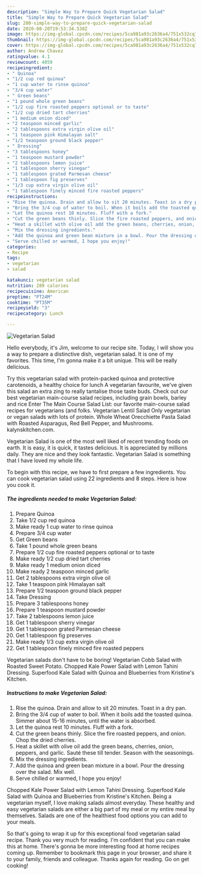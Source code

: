 ```yaml
---
description: "Simple Way to Prepare Quick Vegetarian Salad"
title: "Simple Way to Prepare Quick Vegetarian Salad"
slug: 280-simple-way-to-prepare-quick-vegetarian-salad
date: 2020-08-20T19:53:34.538Z
image: https://img-global.cpcdn.com/recipes/5ca981a93c2636a4/751x532cq70/vegetarian-salad-recipe-main-photo.jpg
thumbnail: https://img-global.cpcdn.com/recipes/5ca981a93c2636a4/751x532cq70/vegetarian-salad-recipe-main-photo.jpg
cover: https://img-global.cpcdn.com/recipes/5ca981a93c2636a4/751x532cq70/vegetarian-salad-recipe-main-photo.jpg
author: Andrew Chavez
ratingvalue: 4.1
reviewcount: 4059
recipeingredient:
- " Quinoa"
- "1/2 cup red quinoa"
- "1 cup water to rinse quinoa"
- "3/4 cup water"
- " Green beans"
- "1 pound whole green beans"
- "1/2 cup fire roasted peppers optional or to taste"
- "1/2 cup dried tart cherries"
- "1 medium onion diced"
- "2 teaspoon minced garlic"
- "2 tablespoons extra virgin olive oil"
- "1 teaspoon pink Himalayan salt"
- "1/2 teaspoon ground black pepper"
- " Dressing"
- "3 tablespoons honey"
- "1 teaspoon mustard powder"
- "2 tablespoons lemon juice"
- "1 tablespoon sherry vinegar"
- "1 tablespoon grated Parmesan cheese"
- "1 tablespoon fig preserves"
- "1/3 cup extra virgin olive oil"
- "1 tablespoon finely minced fire roasted peppers"
recipeinstructions:
- "Rise the quinoa. Drain and allow to sit 20 minutes. Toast in a dry pan."
- "Bring the 3/4 cup of water to boil. When it boils add the toasted quinoa. Simmer about 15-16 minutes, until the water is absorbed."
- "Let the quinoa rest 10 minutes. Fluff with a fork."
- "Cut the green beans thinly. Slice the fire roasted peppers, and onion. Chop the dried cherries."
- "Heat a skillet with olive oil add the green beans, cherries, onion, peppers, and garlic. Sauté these till tender. Season with the seasonings."
- "Mix the dressing ingredients."
- "Add the quinoa and green bean mixture in a bowl. Pour the dressing over the salad. Mix well."
- "Serve chilled or warmed, I hope you enjoy!"
categories:
- Recipe
tags:
- vegetarian
- salad

katakunci: vegetarian salad 
nutrition: 289 calories
recipecuisine: American
preptime: "PT24M"
cooktime: "PT35M"
recipeyield: "3"
recipecategory: Lunch

---
```



![Vegetarian Salad](https://img-global.cpcdn.com/recipes/5ca981a93c2636a4/751x532cq70/vegetarian-salad-recipe-main-photo.jpg)

Hello everybody, it's Jim, welcome to our recipe site. Today, I will show you a way to prepare a distinctive dish, vegetarian salad. It is one of my favorites. This time, I'm gonna make it a bit unique. This will be really delicious.

Try this vegetarian salad with protein-packed quinoa and protective carotenoids, a healthy choice for lunch A vegetarian favourite, we&#39;ve given this salad an extra zing to really tantalise those taste buds. Check out our best vegetarian main-course salad recipes, including grain bowls, barley and rice Enter The Main Course Salad List: our favorite main-course salad recipes for vegetarians (and folks. Vegetarian Lentil Salad Only vegetarian or vegan salads with lots of protein. Whole Wheat Orecchiette Pasta Salad with Roasted Asparagus, Red Bell Pepper, and Mushrooms. kalynskitchen.com.

Vegetarian Salad is one of the most well liked of recent trending foods on earth. It is easy, it is quick, it tastes delicious. It is appreciated by millions daily. They are nice and they look fantastic. Vegetarian Salad is something that I have loved my whole life.


To begin with this recipe, we have to first prepare a few ingredients. You can cook vegetarian salad using 22 ingredients and 8 steps. Here is how you cook it.

<!--inarticleads1-->

##### The ingredients needed to make Vegetarian Salad:

1. Prepare  Quinoa
1. Take 1/2 cup red quinoa
1. Make ready 1 cup water to rinse quinoa
1. Prepare 3/4 cup water
1. Get  Green beans
1. Take 1 pound whole green beans
1. Prepare 1/2 cup fire roasted peppers optional or to taste
1. Make ready 1/2 cup dried tart cherries
1. Make ready 1 medium onion diced
1. Make ready 2 teaspoon minced garlic
1. Get 2 tablespoons extra virgin olive oil
1. Take 1 teaspoon pink Himalayan salt
1. Prepare 1/2 teaspoon ground black pepper
1. Take  Dressing
1. Prepare 3 tablespoons honey
1. Prepare 1 teaspoon mustard powder
1. Take 2 tablespoons lemon juice
1. Get 1 tablespoon sherry vinegar
1. Get 1 tablespoon grated Parmesan cheese
1. Get 1 tablespoon fig preserves
1. Make ready 1/3 cup extra virgin olive oil
1. Get 1 tablespoon finely minced fire roasted peppers


Vegetarian salads don&#39;t have to be boring! Vegetarian Cobb Salad with Roasted Sweet Potato. Chopped Kale Power Salad with Lemon Tahini Dressing. Superfood Kale Salad with Quinoa and Blueberries from Kristine&#39;s Kitchen. 

<!--inarticleads2-->

##### Instructions to make Vegetarian Salad:

1. Rise the quinoa. Drain and allow to sit 20 minutes. Toast in a dry pan.
1. Bring the 3/4 cup of water to boil. When it boils add the toasted quinoa. Simmer about 15-16 minutes, until the water is absorbed.
1. Let the quinoa rest 10 minutes. Fluff with a fork.
1. Cut the green beans thinly. Slice the fire roasted peppers, and onion. Chop the dried cherries.
1. Heat a skillet with olive oil add the green beans, cherries, onion, peppers, and garlic. Sauté these till tender. Season with the seasonings.
1. Mix the dressing ingredients.
1. Add the quinoa and green bean mixture in a bowl. Pour the dressing over the salad. Mix well.
1. Serve chilled or warmed, I hope you enjoy!


Chopped Kale Power Salad with Lemon Tahini Dressing. Superfood Kale Salad with Quinoa and Blueberries from Kristine&#39;s Kitchen. Being a vegetarian myself, I love making salads almost everyday. These healthy and easy vegetarian salads are either a big part of my meal or my entire meal by themselves. Salads are one of the healthiest food options you can add to your meals. 

So that's going to wrap it up for this exceptional food vegetarian salad recipe. Thank you very much for reading. I'm confident that you can make this at home. There's gonna be more interesting food at home recipes coming up. Remember to bookmark this page in your browser, and share it to your family, friends and colleague. Thanks again for reading. Go on get cooking!
